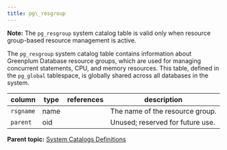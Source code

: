 ```yaml
---
title: pg\_resgroup 
---
```


**Note:** The `pg_resgroup` system catalog table is valid only when resource group-based resource management is active.

The `pg_resgroup` system catalog table contains information about Greenplum Database resource groups, which are used for managing concurrent statements, CPU, and memory resources. This table, defined in the `pg_global` tablespace, is globally shared across all databases in the system.

|column|type|references|description|
|------|----|----------|-----------|
|`rsgname`|name| |The name of the resource group.|
|`parent`|oid| |Unused; reserved for future use.|

**Parent topic:** [System Catalogs Definitions](../system_catalogs/catalog_ref-html.html)

